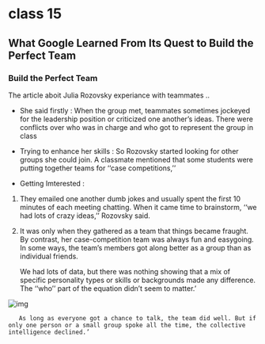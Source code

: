 # class 15

## What Google Learned From Its Quest to Build the Perfect Team

### Build the Perfect Team

The article aboit Julia Rozovsky  experiance with teammates ..

- She said firstly :
When the group met, teammates sometimes jockeyed for the leadership position or criticized one another’s ideas. There were conflicts over who was in charge and who got to represent the group in class

- Trying to enhance her skills :
So Rozovsky started looking for other groups she could join. A classmate mentioned that some students were putting together teams for ‘‘case competitions,’’

- Getting Imterested :

1. They emailed one another dumb jokes and usually spent the first 10 minutes of each meeting chatting. When it came time to brainstorm, ‘‘we had lots of crazy ideas,’’ Rozovsky said.

2.  It was only when they gathered as a team that things became fraught. By contrast, her case-competition team was always fun and easygoing. In some ways, the team’s members got along better as a group than as individual friends.




 
 
 
     We had lots of data, but there was nothing showing that a mix of specific personality types or skills or backgrounds made any difference. The ‘‘who’’ part of the equation      didn’t seem to matter.’
     
   ![img](https://static01.nyt.com/images/2016/02/28/magazine/28mag-teams3/28mag-teams3-superJumbo.jpg?quality=90&auto=webp)
   
   
   
       As long as everyone got a chance to talk, the team did well. But if only one person or a small group spoke all the time, the collective intelligence declined.’
